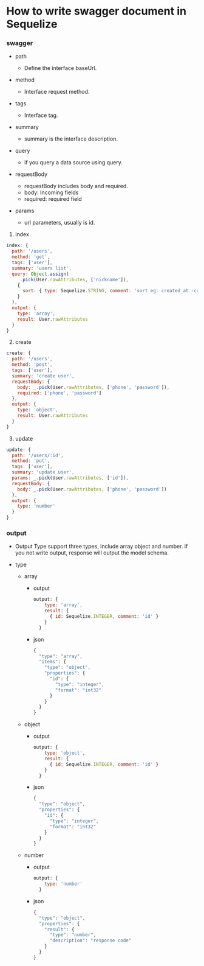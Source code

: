 # How to write swagger document in Sequelize

### swagger

* path
  * Define the interface baseUrl.

* method
  * Interface request method.

* tags
  * Interface tag.

* summary
  * summary is the interface description.

* query
  * if you query a data source using query.

* requestBody
  * requestBody includes body and required.
  * body: Incoming fields
  * required: required field

* params
  * url parameters, usually is id.

1. index

  ```javascript
  index: {
    path: '/users',
    method: 'get',
    tags: ['user'],
    summary: 'users list',
    query: Object.assign(
      _.pick(User.rawAttributes, ['nickname']),
      {
        sort: { type: Sequelize.STRING, comment: 'sort eg: created_at -created_at' }
      }
    ),
    output: {
      type: 'array',
      result: User.rawAttributes
    }
  }
  ```
	
2. create

  ```javascript
  create: {
    path: '/users',
    method: 'post',
    tags: ['user'],
    summary: 'create user',
    requestBody: {
      body: _.pick(User.rawAttributes, ['phone', 'password']),
      required: ['phone', 'password']
    },
    output: {
      type: 'object',
      result: User.rawAttributes
    }
  }
  ```

3. update

  ```javascript
  update: {
    path: '/users/:id',
    method: 'put',
    tags: ['user'],
    summary: 'update user',
    params: _.pick(User.rawAttributes, ['id']),
    requestBody: {
      body: _.pick(User.rawAttributes, ['phone', 'password'])
    },
    output: {
      type: 'number'
    }
  }
  ```

### output

* Output Type support three types, include array object and number. if you not write output, response will output the model schema.

* type

  * array

    * output
      ```javascript
      output: {
          type: 'array',
          result: {
            { id: Sequelize.INTEGER, comment: 'id' }
          }
        }
      ```

    * json
      ```javascript
      {
        "type": "array",
        "items": {
          "type": "object",
          "properties": {
            "id": {
              "type": "integer",
              "format": "int32"
            }
          }
        }
      }
      ```
  * object

    * output
      ```javascript
      output: {
          type: 'object',
          result: {
            { id: Sequelize.INTEGER, comment: 'id' }
          }
        }
      ```

    * json
      ```javascript
      {
        "type": "object",
        "properties": {
          "id": {
            "type": "integer",
            "format": "int32"
          }
        }
      }
      ```

  * number

    * output
      ```javascript
      output: {
          type: 'number'
        }
      ```

    * json
      ```javascript
      {
        "type": "object",
        "properties": {
          "result": {
            "type": "number",
            "description": "response code"
          }
        }
      }
      ```
